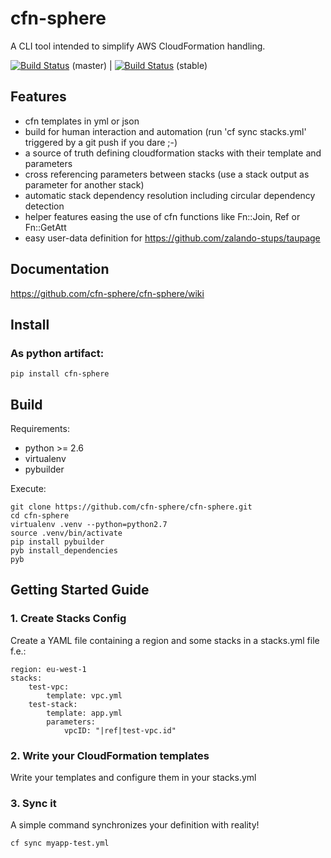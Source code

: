 # cfn-sphere
A CLI tool intended to simplify AWS CloudFormation handling.

[![Build Status](https://travis-ci.org/cfn-sphere/cfn-sphere.svg?branch=master)](https://travis-ci.org/cfn-sphere/cfn-sphere) (master) | 
[![Build Status](https://travis-ci.org/cfn-sphere/cfn-sphere.svg?branch=stable)](https://travis-ci.org/cfn-sphere/cfn-sphere) (stable)

## Features
- cfn templates in yml or json
- build for human interaction and automation (run 'cf sync stacks.yml' triggered by a git push if you dare ;-)
- a source of truth defining cloudformation stacks with their template and parameters
- cross referencing parameters between stacks (use a stack output as parameter for another stack)
- automatic stack dependency resolution including circular dependency detection
- helper features easing the use of cfn functions like Fn::Join, Ref or Fn::GetAtt
- easy user-data definition for https://github.com/zalando-stups/taupage

## Documentation
https://github.com/cfn-sphere/cfn-sphere/wiki

## Install

### As python artifact:

    pip install cfn-sphere

## Build

Requirements:

* python >= 2.6
* virtualenv
* pybuilder

Execute:

    git clone https://github.com/cfn-sphere/cfn-sphere.git
    cd cfn-sphere
    virtualenv .venv --python=python2.7
    source .venv/bin/activate
    pip install pybuilder
    pyb install_dependencies
    pyb


## Getting Started Guide

### 1. Create Stacks Config
Create a YAML file containing a region and some stacks in a stacks.yml file f.e.:

    region: eu-west-1
    stacks:
        test-vpc:
            template: vpc.yml
        test-stack:
            template: app.yml
            parameters:
                vpcID: "|ref|test-vpc.id"

### 2. Write your CloudFormation templates
Write your templates and configure them in your stacks.yml

### 3. Sync it
A simple command synchronizes your definition with reality!

    cf sync myapp-test.yml

